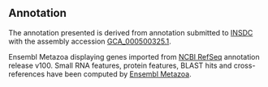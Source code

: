 **Annotation**
----------

The annotation presented is derived from annotation submitted to
[INSDC](http://www.insdc.org) with the assembly accession [GCA_000500325.1](http://www.ebi.ac.uk/ena/data/view/GCA_000500325.1).

Ensembl Metazoa displaying genes imported from [NCBI RefSeq](https://www.ncbi.nlm.nih.gov/genome/annotation_euk/Leptinotarsa_decemlineata/100) annotation release v100.
Small RNA features, protein features, BLAST hits and cross-references have been
computed by [Ensembl Metazoa](https://metazoa.ensembl.org/info/genome/annotation/index.html).
